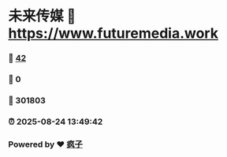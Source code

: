 # 未来传媒 :link: https://www.futuremedia.work 
### :page_facing_up: [42](https://www.futuremedia.work/tag.html) 
### :speech_balloon: 0 
### :hibiscus: 301803 
### :alarm_clock: 2025-08-24 13:49:42 
### Powered by :heart: [疯子](https://github.com/granthuang999/Gmeek)
